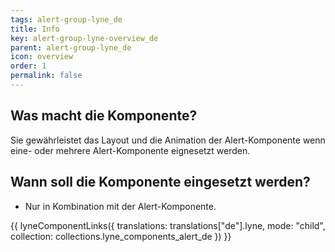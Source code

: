 ```yaml
---
tags: alert-group-lyne_de
title: Info
key: alert-group-lyne-overview_de
parent: alert-group-lyne_de
icon: overview
order: 1
permalink: false
---
```


## Was macht die Komponente?
Sie gewährleistet das Layout und die Animation der Alert-Komponente wenn eine- oder mehrere Alert-Komponente eignesetzt werden.

## Wann soll die Komponente eingesetzt werden?
* Nur in Kombination mit der Alert-Komponente.

{{ lyneComponentLinks({
  translations: translations["de"].lyne,
  mode: "child",
  collection: collections.lyne_components_alert_de
}) }}